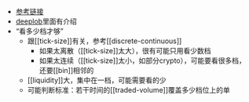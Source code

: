 - [参考链接](https://www.ig.com/en/glossary-trading-terms/order-book-definition)
- [deeplob](https://arxiv.org/pdf/1808.03668.pdf)里面有介绍
- “看多少档才够”
  - 跟[[tick-size]]有关，参考[[discrete-continuous]]
    - 如果太离散（[[tick-size]]太大），很有可能只用看少数档
    - 如果太连续（[[tick-size]]太小，如部分crypto），可能要看很多档，还要[[bin]]相邻的
  - [[liquidity]]大，集中在一档，可能需要看的少
  - 可能判断标准：若干时间的[[traded-volume]]覆盖多少档位上的单